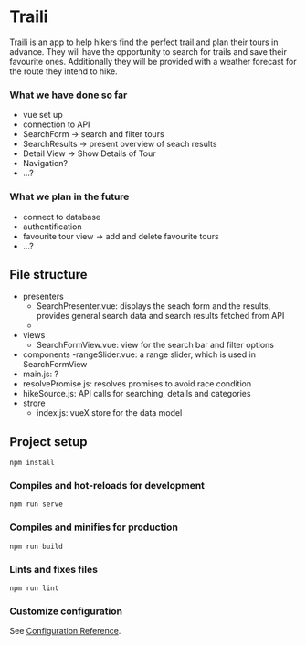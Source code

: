 # Traili
Traili is an app to help hikers find the perfect trail and plan their tours in advance. They will have the opportunity to search for trails  and save their favourite ones. Additionally they will be provided with a weather forecast for the route they intend to hike.

### What we have done so far
- vue set up
- connection to API
- SearchForm -> search and filter tours
- SearchResults -> present overview of seach results
- Detail View -> Show Details of Tour
- Navigation?
-  ...?
### What we plan in the future
- connect to database
- authentification
- favourite tour view -> add and delete favourite tours
- ...?
## File structure
- presenters
    - SearchPresenter.vue: displays the seach form and the results, provides general search data and search results fetched from API
    -
- views
     - SearchFormView.vue: view for the search bar and filter options
- components
   -rangeSlider.vue: a range slider, which is used in SearchFormView
- main.js: ?
- resolvePromise.js: resolves promises to avoid race condition
- hikeSource.js: API calls for searching, details and categories
- strore
    - index.js: vueX store for the data model

## Project setup
```
npm install
```

### Compiles and hot-reloads for development
```
npm run serve
```

### Compiles and minifies for production
```
npm run build
```

### Lints and fixes files
```
npm run lint
```

### Customize configuration
See [Configuration Reference](https://cli.vuejs.org/config/).
